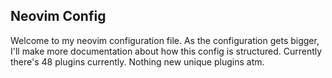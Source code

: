 ## Neovim Config

Welcome to my neovim configuration file.
As the configuration gets bigger, I'll make more documentation about how this config is structured.
Currently there's 48 plugins currently.
Nothing new unique plugins atm.
